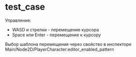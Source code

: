 # test_case

Управление:
- WASD и стрелки - перемещение курсора
- Space или Enter - перемещение к курсору

Выбор шаблона перемещения через свойство в инспекторе Main/Node2D/PlayerCharacter:editor_enabled_pattern
